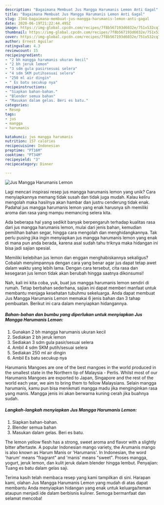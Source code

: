 ```yaml
---
description: "Bagaimana Membuat Jus Mangga Harumanis Lemon Anti Gagal"
title: "Bagaimana Membuat Jus Mangga Harumanis Lemon Anti Gagal"
slug: 2344-bagaimana-membuat-jus-mangga-harumanis-lemon-anti-gagal
date: 2020-06-19T21:22:44.495Z
image: https://img-global.cpcdn.com/recipes/7f8b567193d6032e/751x532cq70/jus-mangga-harumanis-lemon-foto-resep-utama.jpg
thumbnail: https://img-global.cpcdn.com/recipes/7f8b567193d6032e/751x532cq70/jus-mangga-harumanis-lemon-foto-resep-utama.jpg
cover: https://img-global.cpcdn.com/recipes/7f8b567193d6032e/751x532cq70/jus-mangga-harumanis-lemon-foto-resep-utama.jpg
author: Ernest Aguilar
ratingvalue: 4.3
reviewcount: 15
recipeingredient:
- "2 bh mangga harumanis ukuran kecil"
- "2 bh jeruk lemon"
- "3 sdm gula pasirsesuai selera"
- "4 sdm SKM putihsesuai selera"
- "250 ml air dingin"
- " Es batu secukup nya"
recipeinstructions:
- "Siapkan bahan-bahan."
- "Blender semua bahan"
- "Masukan dalam gelas. Beri es batu."
categories:
- Resep
tags:
- jus
- mangga
- harumanis

katakunci: jus mangga harumanis 
nutrition: 157 calories
recipecuisine: Indonesian
preptime: "PT16M"
cooktime: "PT34M"
recipeyield: "3"
recipecategory: Dinner

---
```



![Jus Mangga Harumanis Lemon](https://img-global.cpcdn.com/recipes/7f8b567193d6032e/751x532cq70/jus-mangga-harumanis-lemon-foto-resep-utama.jpg)

Lagi mencari inspirasi resep jus mangga harumanis lemon yang unik? Cara menyiapkannya memang tidak susah dan tidak juga mudah. Kalau keliru mengolah maka hasilnya akan hambar dan justru cenderung tidak enak. Padahal jus mangga harumanis lemon yang enak harusnya sih memiliki aroma dan rasa yang mampu memancing selera kita.

Ada beberapa hal yang sedikit banyak berpengaruh terhadap kualitas rasa dari jus mangga harumanis lemon, mulai dari jenis bahan, kemudian pemilihan bahan segar, hingga cara mengolah dan menghidangkannya. Tak perlu pusing jika ingin menyiapkan jus mangga harumanis lemon yang enak di mana pun anda berada, karena asal sudah tahu triknya maka hidangan ini bisa jadi sajian spesial.

Memiliki kelebihan jus lemon dan enggan menghabiskannya sekaligus? Cobalah menyimpannya dengan cara yang benar agar jus dapat tetap awet dalam waktu yang lebih lama. Dengan cara tersebut, cita rasa dan kesegaran jus lemon tidak akan berubah hingga saatnya dikonsumsi!


Nah, kali ini kita coba, yuk, buat jus mangga harumanis lemon sendiri di rumah. Tetap berbahan sederhana, sajian ini dapat memberi manfaat untuk membantu menjaga kesehatan tubuhmu sekeluarga. Anda dapat membuat Jus Mangga Harumanis Lemon memakai 6 jenis bahan dan 3 tahap pembuatan. Berikut ini cara dalam menyiapkan hidangannya.

<!--inarticleads1-->

##### Bahan-bahan dan bumbu yang diperlukan untuk menyiapkan Jus Mangga Harumanis Lemon:

1. Gunakan 2 bh mangga harumanis ukuran kecil
1. Sediakan 2 bh jeruk lemon
1. Sediakan 3 sdm gula pasir/sesuai selera
1. Ambil 4 sdm SKM putih/sesuai selera
1. Sediakan 250 ml air dingin
1. Ambil  Es batu secukup nya


Harumanis Mangoes are one of the best mangoes in the world produced in the smallest state in the Northern tip of Malaysia - Perlis. Whilst most of our Harumanis Mangoes are exported to Japan, Singapore and the rest of the world each year, we aim to bring them to fellow Malaysians. Selain mangga harumanis, kamu pun bisa menikmati mangga madu jika menginginkan rasa yang manis. Mangga jenis ini akan berwarna kuning cerah jika buahnya sudah. 

<!--inarticleads2-->

##### Langkah-langkah menyiapkan Jus Mangga Harumanis Lemon:

1. Siapkan bahan-bahan.
1. Blender semua bahan
1. Masukan dalam gelas. Beri es batu.


The lemon yellow flesh has a strong, sweet aroma and flavor with a slightly bitter aftertaste. A popular Indonesian mango variety, the Arumanis mango is also known as Harum Manis or &#39;Harumanis&#39;. In Indonesian, the word &#39;harum&#39; means &#34;fragrant&#34; and &#39;manis&#39; means &#34;sweet&#34;. Proses mangga, yogurt, jeruk lemon, dan kulit jeruk dalam blender hingga lembut. Penyajian: Tuang es batu dalam gelas saji. 

Terima kasih telah membaca resep yang kami tampilkan di sini. Harapan kami, olahan Jus Mangga Harumanis Lemon yang mudah di atas dapat membantu Anda menyiapkan hidangan yang enak untuk keluarga/teman ataupun menjadi ide dalam berbisnis kuliner. Semoga bermanfaat dan selamat mencoba!
